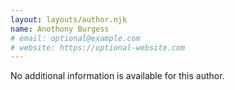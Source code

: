 ```yaml
---
layout: layouts/author.njk
name: Anothony Burgess
# email: optional@example.com
# website: https://optional-website.com
---
```

No additional information is available for this author.
